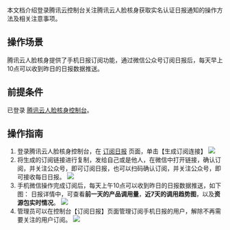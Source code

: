 本文档介绍登录腾讯云控制台关注腾讯云人脸核身获取实名认证日报通知的操作方法及相关注意事项。

## 操作场景
腾讯云人脸核身提供了手机日报订阅功能，通过微信公众号订阅日报后，每天早上10点可以收到昨日的日报数据推送。

## 前提条件
已登录 [腾讯云人脸核身控制台](https://console.cloud.tencent.com/faceid)。

## 操作指南
1. 登录腾讯云人脸核身控制台，在 [订阅日报](https://console.cloud.tencent.com/faceid/daily) 页面，单击【生成订阅连接】
![](https://main.qcloudimg.com/raw/2c1fda1b18403430a68a02903906b305.png)
2. 将生成的订阅链接进行复制，发给自己或是他人，在微信中打开链接，确认订阅，并关注公众号，即可订阅日报，也可以扫码确认订阅，并关注公众号，即可接收每日日报。
 ![](https://main.qcloudimg.com/raw/d7b57606fc223e1dec8e8f2db1458460.png)
3. 手机微信操作完成订阅后，每天上午10点可以收到昨日的日报数据推送，如下图：
日报详情中，可查看**前一天的产品调用量**，**近7天的调用趋势图**，以及**资源包实时情况**。
![](https://main.qcloudimg.com/raw/1b7c56a7279d4fb7ceae577dac61cd7f.png)
4. 管理员可以在控制台【订阅日报】页面管理订阅手机日报的用户，解除不再需要关注的用户订阅。
 ![](https://main.qcloudimg.com/raw/a3451e7777ed2619cf4721d10ea422f3.png)


